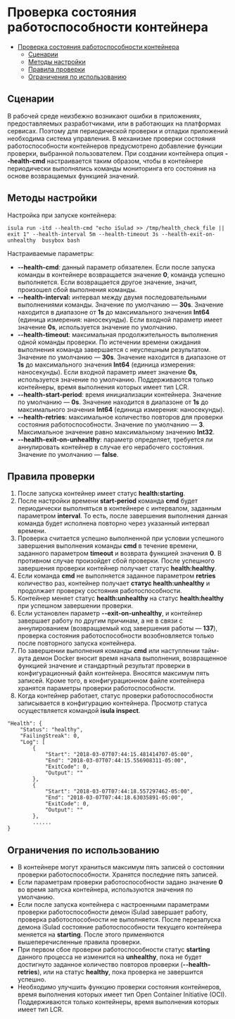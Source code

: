 # Проверка состояния работоспособности контейнера

- [Проверка состояния работоспособности контейнера](#checking-the-container-health-status)
  - [Сценарии](#scenarios-7)
  - [Методы настройки](#configuration-methods)
  - [Правила проверки](#check-rules)
  - [Ограничения по использованию](#usage-restrictions-8)

## Сценарии

В рабочей среде неизбежно возникают ошибки в приложениях, предоставляемых разработчиками, или в работающих на платформах сервисах. Поэтому для периодической проверки и отладки приложений необходима система управления. В механизме проверки состояния работоспособности контейнеров предусмотрено добавление функции проверки, выбранной пользователем. При создании контейнера опция **--health-cmd** настраивается таким образом, чтобы в контейнере периодически выполнялись команды мониторинга его состояния на основе возвращаемых функцией значений.

## Методы настройки

Настройка при запуске контейнера:

```
isula run -itd --health-cmd "echo iSulad >> /tmp/health_check_file || exit 1" --health-interval 5m --health-timeout 3s --health-exit-on-unhealthy  busybox bash
```

Настраиваемые параметры:

- **--health-cmd**: данный параметр обязателен. Если после запуска команды в контейнере возвращается значение **0**, команда успешно выполняется. Если возвращается другое значение, значит, произошел сбой выполнения команды.
- **--health-interval:** интервал между двумя последовательными выполнениями команды. Значение по умолчанию — **30s**. Значение находится в диапазоне от **1s** до максимального значения **Int64** (единица измерения: наносекунды). Если входной параметр имеет значение **0s**, используется значение по умолчанию.
- **--health-timeout**: максимальная продолжительность выполнения одной команды проверки. По истечении времени ожидания выполнения команда завершается с неуспешным результатом. Значение по умолчанию — **30s**. Значение находится в диапазоне от **1s** до максимального значения **Int64** (единица измерения: наносекунды). Если входной параметр имеет значение **0s**, используется значение по умолчанию. Поддерживаются только контейнеры, время выполнения которых имеет тип LCR.
- **--health-start-period**: время инициализации контейнера. Значение по умолчанию — **0s**. Значение находится в диапазоне от **1s** до максимального значения **Int64** (единица измерения: наносекунды).
- **--health-retries**: максимальное количество повторов для проверки состояния работоспособности. Значение по умолчанию — **3**. Максимальное значение равно максимальному значению **Int32**.
- **--health-exit-on-unhealthy**: параметр определяет, требуется ли аннулировать контейнер в случае его нерабочего состояния. Значение по умолчанию — **false**.

## Правила проверки

1. После запуска контейнер имеет статус **health:starting**.
2. После настройки времени **start-period** команда **cmd** будет периодически выполняться в контейнере с интервалом, заданным параметром **interval**. То есть, после завершения выполнения данная команда будет исполнена повторно через указанный интервал времени.
3. Проверка считается успешно выполненной при условии успешного завершения выполнения команды **cmd** в течение времени, заданного параметром **timeout** и возврата функцией значения **0**. В противном случае произойдет сбой проверки. После успешного завершения проверки контейнер получает статус **health:healthy**.
4. Если команда **cmd** не выполняется заданное параметром **retries** количество раз, контейнер получает **статус health:unhealthy** и продолжает проверку состояния работоспособности.
5. Контейнер меняет статус **health:unhealthy** на статус **health:healthy** при успешном завершении проверки.
6. Если установлен параметр **--exit-on-unhealthy**, и контейнер завершает работу по другим причинам, а не в связи с аннулированием (возвращаемый код завершения работы — **137**), проверка состояния работоспособности возобновляется только после повторного запуска контейнера.
7. По завершении выполнения команды **cmd** или наступлении тайм-аута демон Docker вносит время начала выполнения, возвращенное функцией значение и стандартный результат проверки в конфигурационный файл контейнера. Вносятся максимум пять записей. Кроме того, в конфигурационном файле контейнера хранятся параметры проверки работоспособности.
8. Когда контейнер работает, статус проверки работоспособности записывается в конфигурацию контейнера. Просмотр статуса осуществляется командой **isula inspect**.

```
"Health": {
    "Status": "healthy",
    "FailingStreak": 0,
    "Log": [
        {
            "Start": "2018-03-07T07:44:15.481414707-05:00",
            "End": "2018-03-07T07:44:15.556908311-05:00",
            "ExitCode": 0,
            "Output": ""
        },
        {
            "Start": "2018-03-07T07:44:18.557297462-05:00",
            "End": "2018-03-07T07:44:18.63035891-05:00",
            "ExitCode": 0,
            "Output": ""
        },
        ......
}
```

## Ограничения по использованию

- В контейнере могут храниться максимум пять записей о состоянии проверки работоспособности. Хранятся последние пять записей.
- Если параметрам проверки работоспособности задано значение **0** во время запуска контейнера, используются значения по умолчанию.
- Если после запуска контейнера с настроенными параметрами проверки работоспособности демон iSulad завершает работу, проверка работоспособности не выполняется. После перезапуска демона iSulad состояние работоспособности текущего контейнера меняется на **starting**. После этого применяются вышеперечисленные правила проверки.
- При первом сбое проверки работоспособности статус **starting** данного процесса не изменится на **unhealthy**, пока не будет достигнуто заданное количество повторов проверки (**--health-retries**), или на статус **healthy**, пока проверка не завершится успешно.
- Необходимо улучшить функцию проверки состояния контейнеров, время выполнения которых имеет тип Open Container Initiative (OCI). Поддерживаются только контейнеры, время выполнения которых имеет тип LCR.